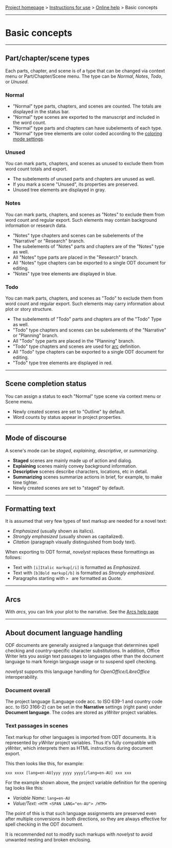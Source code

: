 [Project homepage](../index) > [Instructions for use](../usage) > [Online help](help) > Basic concepts

--- 

# Basic concepts

---

## Part/chapter/scene types

Each parts, chapter, and scene  is of a type that can be changed via context menu or Part/Chapter/Scene menu. 
The type can be *Normal*, *Notes*, *Todo*, or *Unused*.

### Normal

- "Normal" type parts, chapters, and scenes are counted. The totals are displayed in the status bar.
- "Normal" type scenes are exported to the manuscript and included in the word count. 
- "Normal" type parts and chapters can have subelements of each type. 
- "Normal" type tree elements are color coded according to the [coloring mode settings](tools_menu#coloring-mode).

### Unused

You can mark parts, chapters, and scenes as unused to exclude them from word count totals and export.

- The subelements of unused parts and chapters are unused as well.
- If you mark a scene "Unused", its properties are preserved. 
- Unused tree elements are displayed in gray.

### Notes

You can mark parts, chapters, and scenes as "Notes" to exclude them from word count and regular export. 
Such elements may contain background information or research data.

- "Notes" type chapters and scenes can be subelements of the "Narrative" or "Research" branch. 
- The subelements of "Notes" parts and chapters are of the "Notes" type as well.
- All "Notes" type parts are placed in the "Research" branch.
- All "Notes" type chapters can be exported to a single ODT document for editing.
- "Notes" type tree elements are displayed in blue.

### Todo

You can mark parts, chapters, and scenes as "Todo" to exclude them from word count and regular export. 
Such elements may carry information about plot or story structure.

- The subelements of "Todo" parts and chapters are of the "Todo" Type as well.
- "Todo" type chapters and scenes can be subelements of the "Narrative" or "Planning" branch.
- All "Todo" type parts are placed in the "Planning" branch.
- "Todo" type chapters and scenes are used for [arc](arcs) definition.
- All "Todo" type chapters can be exported to a single ODT document for editing.
- "Todo" type tree elements are displayed in red.

---

## Scene completion status

You can assign a status to each "Normal" type scene via context menu or Scene menu.

- Newly created scenes are set to "Outline" by default.
- Word counts by status appear in project properties.

---

## Mode of discourse

A scene's mode can be *staged*, *explaining*, *descriptive*, or *summarizing*.

- **Staged** scenes are mainly made up of action and dialog.
- **Explaining** scenes mainly convey background information.
- **Descriptive** scenes describe characters, locations, etc in detail.
- **Summarizing** scenes summarize actions in brief, for example, to make time tighter.
- Newly created scenes are set to "staged" by default.

---

## Formatting text

It is assumed that very few types of text markup are needed for a novel text:

- *Emphasized* (usually shown as italics).
- *Strongly emphasized* (usually shown as capitalized).
- *Citation* (paragraph visually distinguished from body text).

When exporting to ODT format, *novelyst* replaces these formattings as follows: 

- Text with `[i]Italic markup[/i]` is formatted as *Emphasized*.
- Text with `[b]Bold markup[/b]` is formatted as *Strongly emphasized*. 
- Paragraphs starting with `> ` are formatted as *Quote*.

---

## Arcs

With *arcs*, you can link your plot to the narrative. See the [Arcs help page](arcs)

---

## About document language handling

ODF documents are generally assigned a language that determines spell checking and country-specific character substitutions. In addition, Office Writer lets you assign text passages to languages other than the document language to mark foreign language usage or to suspend spell checking. 

*novelyst* supports this language handling for *OpenOffice/LibreOffice* interoperability.

### Document overall

The project language (Language code acc. to ISO 639-1 and country code acc. to ISO 3166-2) can be set in the **Narrative** settings (right pane) under **Document language**. The codes are stored as *yWriter* project variables. 

### Text passages in scenes

Text markup for other languages is imported from ODT documents. It is represented by *yWriter* project variables. Thus it's fully compatible with *yWriter*, which interprets them as HTML instructions during document export.

This then looks like this, for example:

`xxx xxxx [lang=en-AU]yyy yyyy yyyy[/lang=en-AU] xxx xxx` 

For the example shown above, the project variable definition for the opening tag looks like this: 

- *Variable Name:* `lang=en-AU` 
- *Value/Text:* `<HTM <SPAN LANG="en-AU"> /HTM>`

The point of this is that such language assignments are preserved even after multiple conversions in both directions, so they are always effective for spell checking in the ODT document.

It is recommended not to modify such markups with *novelyst* to avoid unwanted nesting and broken enclosing. 

